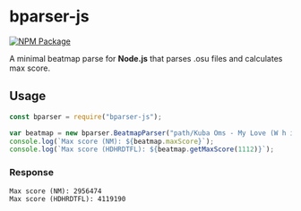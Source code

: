 # bparser-js
[![NPM Package][npm]][npm-url]

A minimal beatmap parse for **Node.js** that parses .osu files and calculates max score.

## Usage

```javascript
const bparser = require("bparser-js");

var beatmap = new bparser.BeatmapParser("path/Kuba Oms - My Love (W h i t e) [Normal].osu");
console.log(`Max score (NM): ${beatmap.maxScore}`);
console.log(`Max score (HDHRDTFL): ${beatmap.getMaxScore(1112)}`);
```

### Response
```
Max score (NM): 2956474
Max score (HDHRDTFL): 4119190
```

[npm]: https://img.shields.io/npm/v/bparser-js?
[npm-url]: https://www.npmjs.com/package/bparser-js
